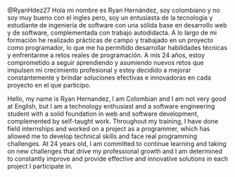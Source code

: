 @RyanHdez27
Hola mi nombre es Ryan Hernández, soy colombiano y no soy muy bueno con el ingles pero, soy un entusiasta de la tecnología y estudiante de ingeniería de software con una sólida base en desarrollo web y de software, complementada con trabajo autodidacta. A lo largo de mi formación he realizado prácticas de campo y trabajado en un proyecto como programador, lo que me ha permitido desarrollar habilidades técnicas y enfrentarme a retos reales de programación.
A mis 24 años, estoy comprometido a seguir aprendiendo y asumiendo nuevos retos que impulsen mi crecimiento profesional y estoy decidido a mejorar constantemente y brindar soluciones efectivas e innovadoras en cada proyecto en el que participo.

Hello, my name is Ryan Hernandez, I am Colombian and I am not very good at English, but I am a technology enthusiast and a software engineering student with a solid foundation in web and software development, complemented by self-taught work. Throughout my training, I have done field internships and worked on a project as a programmer, which has allowed me to develop technical skills and face real programming challenges.
At 24 years old, I am committed to continue learning and taking on new challenges that drive my professional growth and I am determined to constantly improve and provide effective and innovative solutions in each project I participate in.
